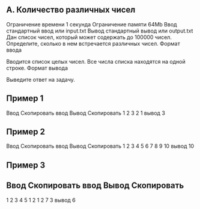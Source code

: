 ## A. Количество различных чисел

Ограничение времени	1 секунда
Ограничение памяти	64Mb
Ввод	стандартный ввод или input.txt
Вывод	стандартный вывод или output.txt
Дан список чисел, который может содержать до 100000 чисел. Определите, сколько в нем встречается различных чисел.
Формат ввода

Вводится список целых чисел. Все числа списка находятся на одной строке.
Формат вывода

Выведите ответ на задачу.
## Пример 1

Ввод Скопировать ввод	Вывод Скопировать
1 2 3 2 1
вывод
3
## Пример 2

Ввод Скопировать ввод	Вывод Скопировать
1 2 3 4 5 6 7 8 9 10
вывод
10
## Пример 3

## Ввод Скопировать ввод	Вывод Скопировать
1 2 3 4 5 1 2 1 2 7 3
вывод
6
